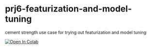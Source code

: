 # prj6-featurization-and-model-tuning
cement strength use case for trying out featurization and model tuning

[![Open In Colab](https://colab.research.google.com/assets/colab-badge.svg)](https://colab.research.google.com/github/glaiml/prj6-featurization-and-model-tuning/blob/master/VGK-Project6-FMT.ipynb)
